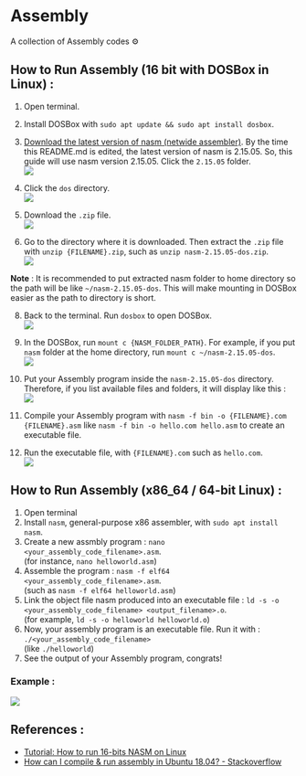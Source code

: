 # Assembly

A collection of Assembly codes ⚙️

## How to Run Assembly (16 bit with DOSBox in Linux) :
1. Open terminal.

2. Install DOSBox with `sudo apt update && sudo apt install dosbox`.

3. [Download the latest version of nasm (netwide assembler)](https://www.nasm.us/pub/nasm/releasebuilds/?C=M;O=D). By the time this README.md is edited, the latest version of nasm is 2.15.05. So, this guide will use nasm version 2.15.05. Click the `2.15.05` folder. <br>
<img src="https://i.ibb.co/kXT68Ys/install-nasm.png" /><br>

4. Click the `dos` directory. <br>
<img src="https://i.ibb.co/7y67qxq/install-nasm-2.png" /><br>

6. Download the `.zip` file. <br>
<img src="https://i.ibb.co/zfzNprg/install-nasm-3.png" /><br>

7. Go to the directory where it is downloaded. Then extract the `.zip` file with `unzip {FILENAME}.zip`, such as `unzip nasm-2.15.05-dos.zip`. <br>
<img src="https://i.ibb.co/sKmgnfK/install-nasm-4.png" /><br>

**Note** : It is recommended to put extracted nasm folder to home directory so the path will be like `~/nasm-2.15.05-dos`. This will make mounting in DOSBox easier as the path to directory is short.

8. Back to the terminal. Run `dosbox` to open DOSBox. <br>
<img src="https://i.ibb.co/7RJQPHW/run-nasm-assembly-0.png" /><br>

9. In the DOSBox, run `mount c {NASM_FOLDER_PATH}`. For example, if you put `nasm` folder at the home directory, run `mount c ~/nasm-2.15.05-dos`. <br>
<img src="https://i.ibb.co/T8FZ93c/run-assembly-1.png" /><br>

10. Put your Assembly program inside the `nasm-2.15.05-dos` directory. Therefore, if you list available files and folders, it will display like this : <br>
<img src="https://i.ibb.co/zZVz5NY/run-assembly-2.png" /><br>

11. Compile your Assembly program with `nasm -f bin -o {FILENAME}.com {FILENAME}.asm` like `nasm -f bin -o hello.com hello.asm` to create an executable file.

12. Run the executable file, with `{FILENAME}.com` such as `hello.com`. <br>
<img src="https://i.ibb.co/tPC6XwW/run-assembly-3.png" /><br>

## How to Run Assembly (x86_64 / 64-bit Linux) :
1. Open terminal
2. Install `nasm`, general-purpose x86 assembler, with `sudo apt install nasm`.
3. Create a new assmbly program : `nano <your_assembly_code_filename>.asm`. <br>(for instance, `nano helloworld.asm`)
4. Assemble the program : `nasm -f elf64 <your_assembly_code_filename>.asm`. <br>(such as `nasm -f elf64 helloworld.asm`)
5. Link the object file nasm produced into an executable file : `ld -s -o <your_assembly_code_filename> <output_filename>.o`. <br>(for example, `ld -s -o helloworld helloworld.o`)
6. Now, your assembly program is an executable file. Run it with : `./<your_assembly_code_filename>` <br>(like `./helloworld`)
7. See the output of your Assembly program, congrats!

### Example :<br>
<img src="https://i.ibb.co/SsZMSBr/how-to-run-assembly.png" />

## References :
- [Tutorial: How to run 16-bits NASM on Linux](https://forum.nasm.us/index.php?topic=1297.0)
- [How can I compile & run assembly in Ubuntu 18.04? - Stackoverflow](https://askubuntu.com/questions/1064619/how-can-i-compile-run-assembly-in-ubuntu-18-04)
